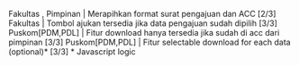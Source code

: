 Fakultas , Pimpinan | Merapihkan format surat pengajuan dan ACC [2/3]
Fakultas | Tombol ajukan tersedia jika data pengajuan sudah dipilih [3/3]
Puskom[PDM,PDL] | Fitur download hanya tersedia jika sudah di acc dari pimpinan [3/3]
Puskom[PDM,PDL] | Fitur selectable download for each data (optional)* [3/3]
        * Javascript logic
